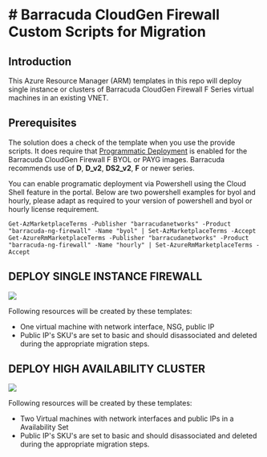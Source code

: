 # # Barracuda CloudGen Firewall Custom Scripts for Migration
## Introduction
This Azure Resource Manager (ARM) templates in this repo will deploy single instance or clusters of Barracuda CloudGen Firewall F Series virtual machines in an existing VNET. 

## Prerequisites
The solution does a check of the template when you use the provide scripts. It does require that [Programmatic Deployment](https://azure.microsoft.com/en-us/blog/working-with-marketplace-images-on-azure-resource-manager/) is enabled for the Barracuda CloudGen Firewall F BYOL or PAYG images. Barracuda recommends use of **D**, **D_v2**, **DS2_v2**, **F** or newer series. 

You can enable programatic deployment via Powershell using the Cloud Shell feature in the portal. Below are two powershell examples for byol and hourly, please adapt as required to your version of powershell and byol or hourly license requirement.

`Get-AzMarketplaceTerms -Publisher "barracudanetworks" -Product "barracuda-ng-firewall" -Name "byol" | Set-AzMarketplaceTerms -Accept`
`Get-AzureRmMarketplaceTerms -Publisher "barracudanetworks" -Product "barracuda-ng-firewall" -Name "hourly" | Set-AzureRmMarketplaceTerms -Accept`




## DEPLOY SINGLE INSTANCE FIREWALL
<a href="https://portal.azure.com/#create/Microsoft.Template/uri/https%3A%2F%2Fraw.githubusercontent.com%2Fntrifiletti%2Fpowerschool%2F470988f38ff6ac714a36f9151b3918d657f6f7b7%2Fcustom-sa-no-elb-no-rt.json" target="_blank">
    <img src="http://azuredeploy.net/deploybutton.png"/>
</a>

Following resources will be created by these templates:

- One virtual machine with network interface, NSG, public IP
- Public IP's SKU's are set to basic and should disassociated and deleted during the appropriate migration steps. 





## DEPLOY HIGH AVAILABILITY CLUSTER
<a href="https://portal.azure.com/#create/Microsoft.Template/uri/https%3A%2F%2Fraw.githubusercontent.com%2Fntrifiletti%2Fpowerschool%2Fmain%2Fcustom-ha-as-no-elb-no-rt.json" target="_blank">
    <img src="http://azuredeploy.net/deploybutton.png"/>
</a>

Following resources will be created by these templates:
- Two Virtual machines with network interfaces and public IPs in a Availability Set
- Public IP's SKU's are set to basic and should disassociated and deleted during the appropriate migration steps. 





